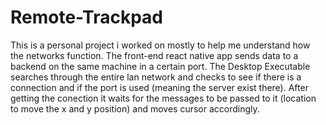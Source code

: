 # Remote-Trackpad
This is a personal project i worked on mostly to help me understand how the networks function. The front-end react native app sends data to a backend on the same machine in a certain port. The Desktop Executable searches through the entire lan network and checks to see if there is a connection and if the port is used (meaning the server exist there). After getting the conection it waits for the messages to be passed to it (location to move the x and y position) and moves cursor accordingly. 
